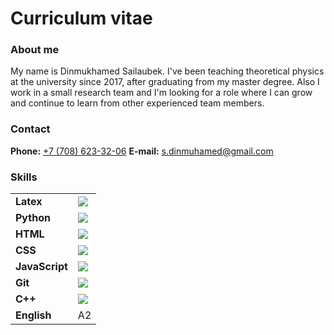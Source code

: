 # Curriculum vitae

### About me
My name is Dinmukhamed Sailaubek. I've been teaching theoretical physics at the university since 2017, after graduating from my master degree. Also I work in a small research team and I'm looking for a role where I can grow and continue to learn from other experienced team members.

### Contact
**Phone:** [+7 (708) 623-32-06](tel:+77086233206)
**E-mail:** [s.dinmuhamed@gmail.com](mailto:s.dinmuhamed@gmail.com)

### Skills
<table border="0">
  <tr>
    <td><b>Latex</b></td>
    <td><img src="https://progress-bar.dev/85/?suffix"></td>
  </tr>
  <tr>
    <td><b>Python</b></td>
    <td><img src="https://progress-bar.dev/80/?suffix"></td>
  </tr>
  <tr>
    <td><b>HTML</b></td>
    <td><img src="https://progress-bar.dev/70/?suffix"></td>
  </tr>
  <tr>
    <td><b>CSS</b></td>
    <td><img src="https://progress-bar.dev/60/?suffix"></td>
  </tr>
  <tr>
    <td><b>JavaScript</b></td>
    <td><img src="https://progress-bar.dev/55/?suffix"></td>
  </tr>
  <tr>
    <td><b>Git</b></td>
    <td><img src="https://progress-bar.dev/50/?suffix"></td>
  </tr>
  <tr>
    <td><b>C++</b></td>
    <td><img src="https://progress-bar.dev/50/?suffix"></td>
  </tr>
  <tr>
    <td><b>English</b></td>
    <td>A2</td>
  </tr>
</table>
